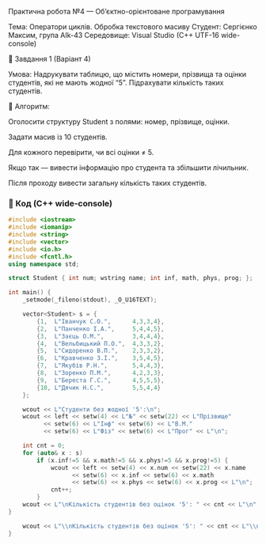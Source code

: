 Практична робота №4 — Об’єктно-орієнтоване програмування

Тема: Оператори циклів. Обробка текстового масиву
Студент: Сергієнко Максим, група AIk-43
Середовище: Visual Studio (C++ UTF-16 wide-console)

📘 Завдання 1 (Варіант 4)

Умова:
Надрукувати таблицю, що містить номери, прізвища та оцінки студентів, які не мають жодної “5”.
Підрахувати кількість таких студентів.

🔹 Алгоритм:

Оголосити структуру Student з полями: номер, прізвище, оцінки.

Задати масив із 10 студентів.

Для кожного перевірити, чи всі оцінки ≠ 5.

Якщо так — вивести інформацію про студента та збільшити лічильник.

Після проходу вивести загальну кількість таких студентів.

### 🔹 Код (C++ wide-console)

```cpp
#include <iostream>
#include <iomanip>
#include <string>
#include <vector>
#include <io.h>
#include <fcntl.h>
using namespace std;

struct Student { int num; wstring name; int inf, math, phys, prog; };

int main() {
    _setmode(_fileno(stdout), _O_U16TEXT);

    vector<Student> s = {
        {1,  L"Іванчук С.О.",      4,3,3,4},
        {2,  L"Панченко І.А.",     5,4,4,5},
        {3,  L"Заєць О.М.",        3,4,4,4},
        {4,  L"Вельбицький П.О.",  4,3,3,2},
        {5,  L"Сидоренко В.П.",    2,3,3,2},
        {6,  L"Кравченко З.І.",    3,5,4,5},
        {7,  L"Якубів Р.Н.",       5,4,4,3},
        {8,  L"Зоренко П.М.",      4,2,3,3},
        {9,  L"Береста Г.С.",      4,5,5,5},
        {10, L"Дячик Н.С.",        5,5,4,4}
    };

    wcout << L"Студенти без жодної '5':\n";
    wcout << left << setw(4) << L"№" << setw(22) << L"Прізвище"
          << setw(6) << L"Інф" << setw(6) << L"В.М."
          << setw(6) << L"Фіз" << setw(6) << L"Прог" << L"\n";

    int cnt = 0;
    for (auto& x : s)
        if (x.inf!=5 && x.math!=5 && x.phys!=5 && x.prog!=5) {
            wcout << left << setw(4) << x.num << setw(22) << x.name
                  << setw(6) << x.inf << setw(6) << x.math
                  << setw(6) << x.phys << setw(6) << x.prog << L"\n";
            cnt++;
        }
    wcout << L"\nКількість студентів без оцінок '5': " << cnt << L"\n";
}

    wcout << L"\\nКількість студентів без оцінок '5': " << cnt << L"\\n";
}
